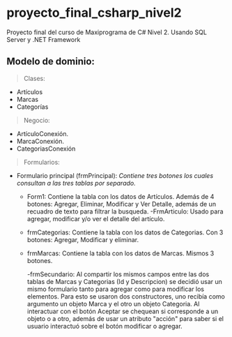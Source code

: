 # proyecto_final_csharp_nivel2
Proyecto final del curso de Maxiprograma de C# Nivel 2. Usando SQL Server y .NET Framework

## Modelo de dominio:
> Clases:

- Artículos
- Marcas
- Categorías

> Negocio:

- ArtículoConexión.
- MarcaConexión.
- CategoriasConexión

> Formularios:

- Formulario principal (frmPrincipal): *Contiene tres botones los cuales consultan a las tres tablas por separado.*

    - Form1: Contiene la tabla con los datos de Artículos. Además de 4 botones: Agregar, Eliminar, Modificar y Ver Detalle, además de un recuadro de texto para filtrar la busqueda.
        -FrmArticulo: Usado para agregar, modificar y/o ver el detalle del artículo.

    - frmCategorias: Contiene la tabla con los datos de Categorias. Con 3 botones: Agregar, Modificar y eliminar.

    - frmMarcas: Contiene la tabla con los datos de Marcas. Mismos 3 botones.
    
        -frmSecundario: Al compartir los mismos campos entre las dos tablas de Marcas y Categorias (Id y Descripcion) se decidió usar un mismo formulario tanto para agregar como para modificar los elementos. Para esto se usaron dos constructores, uno recibía como argumento un objeto Marca y el otro un objeto Categoria. Al interactuar con el botón Aceptar se chequean si corresponde a un objeto o a otro, además de usar un atributo "acción" para saber si el usuario interactuó sobre el botón modificar o agregar.
